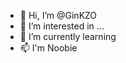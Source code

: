 - 👋 Hi, I’m @GinKZO
- 👀 I’m interested in ...
- 🌱 I’m currently learning 
- 📫 I'm Noobie

<!---
GinKZO/GinKZO is a ✨ special ✨ repository because its `README.md` (this file) appears on your GitHub profile.
You can click the Preview link to take a look at your changes.
--->
